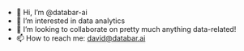 - 👋 Hi, I’m @databar-ai
- 👀 I’m interested in data analytics
- 💞️ I’m looking to collaborate on pretty much anything data-related!
- 📫 How to reach me: david@databar.ai

<!---
databar-ai/databar-ai is a ✨ special ✨ repository because its `README.md` (this file) appears on your GitHub profile.
You can click the Preview link to take a look at your changes.
--->
